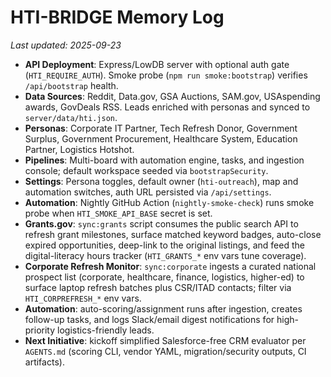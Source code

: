 # HTI-BRIDGE Memory Log

_Last updated: 2025-09-23_

- **API Deployment**: Express/LowDB server with optional auth gate (`HTI_REQUIRE_AUTH`). Smoke probe (`npm run smoke:bootstrap`) verifies `/api/bootstrap` health.
- **Data Sources**: Reddit, Data.gov, GSA Auctions, SAM.gov, USAspending awards, GovDeals RSS. Leads enriched with personas and synced to `server/data/hti.json`.
- **Personas**: Corporate IT Partner, Tech Refresh Donor, Government Surplus, Government Procurement, Healthcare System, Education Partner, Logistics Hotshot.
- **Pipelines**: Multi-board with automation engine, tasks, and ingestion console; default workspace seeded via `bootstrapSecurity`.
- **Settings**: Persona toggles, default owner (`hti-outreach`), map and automation switches, auth URL persisted via `/api/settings`.
- **Automation**: Nightly GitHub Action (`nightly-smoke-check`) runs smoke probe when `HTI_SMOKE_API_BASE` secret is set.
- **Grants.gov**: `sync:grants` script consumes the public search API to refresh grant milestones, surface matched keyword badges, auto-close expired opportunities, deep-link to the original listings, and feed the digital-literacy hours tracker (`HTI_GRANTS_*` env vars tune coverage).
- **Corporate Refresh Monitor**: `sync:corporate` ingests a curated national prospect list (corporate, healthcare, finance, logistics, higher-ed) to surface laptop refresh batches plus CSR/ITAD contacts; filter via `HTI_CORPREFRESH_*` env vars.
- **Automation**: auto-scoring/assignment runs after ingestion, creates follow-up tasks, and logs Slack/email digest notifications for high-priority logistics-friendly leads.
- **Next Initiative**: kickoff simplified Salesforce-free CRM evaluator per `AGENTS.md` (scoring CLI, vendor YAML, migration/security outputs, CI artifacts).
